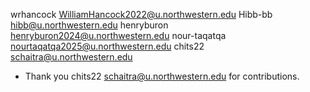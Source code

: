 wrhancock <WilliamHancock2022@u.northwestern.edu>
Hibb-bb  <hibb@u.northwestern.edu>
henryburon <henryburon2024@u.northwestern.edu>
nour-taqatqa <nourtaqatqa2025@u.northwestern.edu>
chits22 <schaitra@u.northwestern.edu>
- Thank you chits22 <schaitra@u.northwestern.edu> for contributions.

